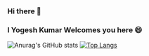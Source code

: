 ### Hi there 👋
### I Yogesh Kumar Welcomes you here 😄

![Anurag's GitHub stats](https://github-readme-stats.vercel.app/api?username=yogeshsingh2672000&show_icons=true&theme=radical)
[![Top Langs](https://github-readme-stats.vercel.app/api/top-langs/?username=yogeshsingh2672000&layout=compact)](https://github.com/anuraghazra/github-readme-stats)

<!--
**yogeshsingh2672000/yogeshsingh2672000** is a ✨ _special_ ✨ repository because its `README.md` (this file) appears on your GitHub profile.

Here are some ideas to get you started:

- 🔭 I’m currently working on ...
- 🌱 I’m currently learning ...
- 👯 I’m looking to collaborate on ...
- 🤔 I’m looking for help with ...
- 💬 Ask me about ...
- 📫 How to reach me: ...
- 😄 Pronouns: ...
- ⚡ Fun fact: ...
-->
